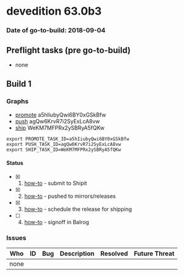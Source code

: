 # devedition 63.0b3

### Date of go-to-build: 2018-09-04

## Preflight tasks (pre go-to-build)
- none

## Build 1  

### Graphs
* [promote](https://tools.taskcluster.net/push-inspector/#/a5hIiubyQwi6BY0xGSkBfw) a5hIiubyQwi6BY0xGSkBfw
* [push](https://tools.taskcluster.net/push-inspector/#/agQw6KrvR7i2SyExLcA8vw) agQw6KrvR7i2SyExLcA8vw
* [ship](https://tools.taskcluster.net/push-inspector/#/WeKM7MFPRx2ySBRyA5fQKw) WeKM7MFPRx2ySBRyA5fQKw
```
export PROMOTE_TASK_ID=a5hIiubyQwi6BY0xGSkBfw
export PUSH_TASK_ID=agQw6KrvR7i2SyExLcA8vw
export SHIP_TASK_ID=WeKM7MFPRx2ySBRyA5fQKw
```


#### Status
- [x] 1.  [how-to](https://wiki.mozilla.org/Release:Release_Automation_on_Mercurial:Starting_a_Release#Submit_to_Ship_It)  - submit to Shipit
- [x] 2.  [how-to](https://github.com/mozilla-releng/releasewarrior-2.0/blob/master/docs/release-promotion/desktop/howto.md#push-artifacts-to-releases-directory)  - pushed to mirrors/releases
- [x] 3.  [how-to](https://github.com/mozilla-releng/releasewarrior-2.0/blob/master/docs/release-promotion/desktop/howto.md#ship-the-release)  - schedule the release for shipping
- [ ] 4.  [how-to](https://github.com/mozilla-releng/releasewarrior-2.0/blob/master/docs/release-promotion/desktop/howto.md#obtain-sign-offs-for-changes)  - signoff in Balrog

### Issues
| Who                 | ID               | Bug                                                                 | Description                | Resolved                | Future Threat                |
| ------------------- | ---------------- | ------------------------------------------------------------------- | -------------------------- | ----------------------- | ---------------------------- |
| none | | | | | |

